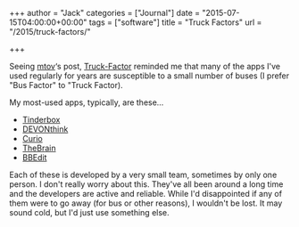 +++
author = "Jack"
categories = ["Journal"]
date = "2015-07-15T04:00:00+00:00"
tags = ["software"]
title = "Truck Factors"
url = "/2015/truck-factors/"

+++

Seeing [mtov][1]&#8216;s post, [Truck-Factor][2] reminded me that many of the apps I've used regularly for years are susceptible to a small number of buses (I prefer "Bus Factor" to "Truck Factor).

My most-used apps, typically, are these…

<ul class="org-ul">
  <li>
    <a href="http://www.eastgate.com/Tinderbox/">Tinderbox</a>
  </li>
  <li>
    <a href="http://www.devontechnologies.com/products/devonthink/overview.html">DEVONthink</a>
  </li>
  <li>
    <a href="http://www.zengobi.com/products/curio/">Curio</a>
  </li>
  <li>
    <a href="http://thebrain.com/">TheBrain</a>
  </li>
  <li>
    <a href="http://www.barebones.com/products/bbedit/">BBEdit</a>
  </li>
</ul>

Each of these is developed by a very small team, sometimes by only one person. I don't really worry about this. They've all been around a long time and the developers are active and reliable. While I'd disappointed if any of them were to go away (for bus or other reasons), I wouldn't be lost. It may sound cold, but I'd just use something else.

 [1]: https://github.com/mtov
 [2]: http://mtov.github.io/Truck-Factor/